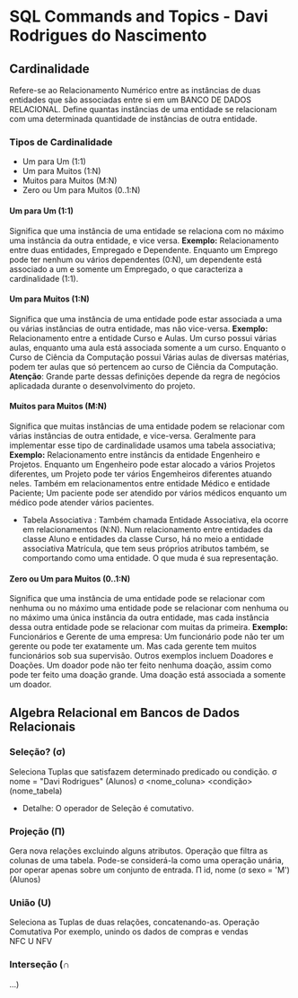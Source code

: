 # SQL Commands and Topics - Davi Rodrigues do Nascimento


## Cardinalidade
Refere-se ao Relacionamento Numérico entre as instâncias de duas entidades que são associadas entre si em um BANCO DE DADOS RELACIONAL. Define quantas instâncias de uma entidade se relacionam com uma determinada quantidade de instâncias de outra entidade.

### Tipos de Cardinalidade
- Um para Um (1:1)
- Um para Muitos (1:N)
- Muitos para Muitos (M:N)
- Zero ou Um para Muitos (0..1:N)

#### Um para Um (1:1)
Significa que uma instância de uma entidade se relaciona com no máximo uma instância da outra entidade, e vice versa.
__Exemplo:__
Relacionamento entre duas entidades, Empregado e Dependente. Enquanto um Emprego pode ter nenhum ou vários dependentes (0:N), um dependente está associado a um e somente um Empregado, o que caracteriza a cardinalidade (1:1).

#### Um para Muitos (1:N)
Significa que uma instância de uma entidade pode estar associada a uma ou várias instâncias de outra entidade, mas não vice-versa.
__Exemplo:__
Relacionamento entre a entidade Curso e Aulas. Um curso possui várias aulas, enquanto uma aula está associada somente a um curso. Enquanto o Curso de Ciência da Computação possui Várias aulas de diversas matérias, podem ter aulas que só pertencem ao curso de Ciência da Computação. **Atenção**: Grande parte dessas definições depende da regra de negócios aplicadada durante o desenvolvimento do projeto.

#### Muitos para Muitos (M:N)
Significa que muitas instâncias de uma entidade podem se relacionar com várias instâncias de outra entidade, e vice-versa. Geralmente para implementar esse tipo de cardinalidade usamos uma tabela associativa;
__Exemplo:__
Relacionamento entre instâncis da entidade Engenheiro e Projetos. Enquanto um Engenheiro pode estar alocado a vários Projetos diferentes, um Projeto pode ter vários Engemheiros diferentes atuando neles. Também em relacionamentos entre entidade Médico e entidade Paciente; Um paciente pode ser atendido por vários médicos enquanto um médico pode atender vários pacientes.

- Tabela Associativa : Também chamada Entidade Associativa, ela ocorre em relacionamentos (N:N). Num relacionamento entre entidades da classe Aluno e entidades da classe Curso, há no meio a entidade associativa Matrícula, que tem seus próprios atributos também, se comportando como uma entidade. O que muda é sua representação.

#### Zero ou Um para Muitos (0..1:N)
Significa que uma instância de uma entidade pode se relacionar com nenhuma ou no máximo uma entidade pode se relacionar com nenhuma ou no máximo uma única instância da outra entidade, mas cada instância dessa outra entidade pode se relacionar com muitas da primeira.
__Exemplo:__
Funcionários e Gerente de uma empresa: Um funcionário pode não ter um gerente ou pode ter exatamente um. Mas cada gerente tem muitos funcionários sob sua supervisão. Outros exemplos incluem Doadores e Doações. Um doador pode não ter feito nenhuma doação, assim como pode ter feito uma doação grande. Uma doação está associada a somente um doador.

## Algebra Relacional em Bancos de Dados Relacionais
### Seleção? (σ)
Seleciona Tuplas que satisfazem determinado predicado ou condição.
σ nome = "Davi Rodrigues" (Alunos)
σ <nome_coluna> <condição> (nome_tabela)
- Detalhe: O operador de Seleção é comutativo.

### Projeção (Π)
Gera nova relações excluindo alguns atributos. Operação que filtra as colunas de uma tabela. Pode-se considerá-la como uma operação unária, por operar apenas sobre um conjunto de entrada.
Π id, nome (σ sexo = 'M') (Alunos)

### União (U)
Seleciona as Tuplas de duas relações, concatenando-as. Operação Comutativa
Por exemplo, unindo os dados de compras e vendas	
NFC U NFV

### Interseção (∩
...)

